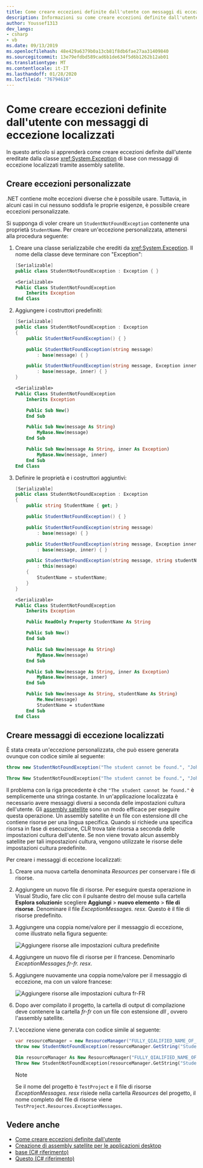 ```yaml
---
title: Come creare eccezioni definite dall'utente con messaggi di eccezione localizzati
description: Informazioni su come creare eccezioni definite dall'utente con messaggi di eccezione localizzati
author: Youssef1313
dev_langs:
- csharp
- vb
ms.date: 09/13/2019
ms.openlocfilehash: 48e429a6379b0a13cb81f8db6fae27aa31409840
ms.sourcegitcommit: 13e79efdbd589cad6b1de634f5d6b1262b12ab01
ms.translationtype: MT
ms.contentlocale: it-IT
ms.lasthandoff: 01/28/2020
ms.locfileid: "76794616"
---
```

# <a name="how-to-create-user-defined-exceptions-with-localized-exception-messages"></a>Come creare eccezioni definite dall'utente con messaggi di eccezione localizzati

In questo articolo si apprenderà come creare eccezioni definite dall'utente ereditate dalla classe <xref:System.Exception> di base con messaggi di eccezione localizzati tramite assembly satellite.

## <a name="create-custom-exceptions"></a>Creare eccezioni personalizzate

.NET contiene molte eccezioni diverse che è possibile usare. Tuttavia, in alcuni casi in cui nessuno soddisfa le proprie esigenze, è possibile creare eccezioni personalizzate.

Si supponga di voler creare un `StudentNotFoundException` contenente una proprietà `StudentName`.
Per creare un'eccezione personalizzata, attenersi alla procedura seguente:

1. Creare una classe serializzabile che erediti da <xref:System.Exception>. Il nome della classe deve terminare con "Exception":

    ```csharp
    [Serializable]
    public class StudentNotFoundException : Exception { }
    ```
    
    ```vb
    <Serializable>
    Public Class StudentNotFoundException
        Inherits Exception
    End Class
    ```

1. Aggiungere i costruttori predefiniti:

    ```csharp
    [Serializable]
    public class StudentNotFoundException : Exception
    {
        public StudentNotFoundException() { }

        public StudentNotFoundException(string message)
            : base(message) { }

        public StudentNotFoundException(string message, Exception inner)
            : base(message, inner) { }
    }
    ```
    
    ```vb
    <Serializable>
    Public Class StudentNotFoundException
        Inherits Exception

        Public Sub New()
        End Sub

        Public Sub New(message As String)
            MyBase.New(message)
        End Sub

        Public Sub New(message As String, inner As Exception)
            MyBase.New(message, inner)
        End Sub
    End Class
    ```

1. Definire le proprietà e i costruttori aggiuntivi:

    ```csharp
    [Serializable]
    public class StudentNotFoundException : Exception
    {
        public string StudentName { get; }

        public StudentNotFoundException() { }

        public StudentNotFoundException(string message)
            : base(message) { }

        public StudentNotFoundException(string message, Exception inner)
            : base(message, inner) { }

        public StudentNotFoundException(string message, string studentName)
            : this(message)
        {
            StudentName = studentName;
        }
    }
    ```

    ```vb
    <Serializable>
    Public Class StudentNotFoundException
        Inherits Exception

        Public ReadOnly Property StudentName As String

        Public Sub New()
        End Sub

        Public Sub New(message As String)
            MyBase.New(message)
        End Sub

        Public Sub New(message As String, inner As Exception)
            MyBase.New(message, inner)
        End Sub

        Public Sub New(message As String, studentName As String)
            Me.New(message)
            StudentName = studentName
        End Sub
    End Class
    ```

## <a name="create-localized-exception-messages"></a>Creare messaggi di eccezione localizzati

È stata creata un'eccezione personalizzata, che può essere generata ovunque con codice simile al seguente:

```csharp
throw new StudentNotFoundException("The student cannot be found.", "John");
```

```vb
Throw New StudentNotFoundException("The student cannot be found.", "John")
```

Il problema con la riga precedente è che `"The student cannot be found."` è semplicemente una stringa costante. In un'applicazione localizzata è necessario avere messaggi diversi a seconda delle impostazioni cultura dell'utente.
Gli [assembly satellite](../../framework/resources/creating-satellite-assemblies-for-desktop-apps.md) sono un modo efficace per eseguire questa operazione. Un assembly satellite è un file con estensione dll che contiene risorse per una lingua specifica. Quando si richiede una specifica risorsa in fase di esecuzione, CLR trova tale risorsa a seconda delle impostazioni cultura dell'utente. Se non viene trovato alcun assembly satellite per tali impostazioni cultura, vengono utilizzate le risorse delle impostazioni cultura predefinite.

Per creare i messaggi di eccezione localizzati:

1. Creare una nuova cartella denominata *Resources* per conservare i file di risorse.
1. Aggiungere un nuovo file di risorse. Per eseguire questa operazione in Visual Studio, fare clic con il pulsante destro del mouse sulla cartella **Esplora soluzioni**e scegliere **Aggiungi** > **nuovo elemento** > **file di risorse**. Denominare il file *ExceptionMessages. resx*. Questo è il file di risorse predefinito.
1. Aggiungere una coppia nome/valore per il messaggio di eccezione, come illustrato nella figura seguente:

   ![Aggiungere risorse alle impostazioni cultura predefinite](media/add-resources-to-default-culture.jpg)

1. Aggiungere un nuovo file di risorse per il francese. Denominarlo *ExceptionMessages.fr-fr. resx*.
1. Aggiungere nuovamente una coppia nome/valore per il messaggio di eccezione, ma con un valore francese:

   ![Aggiungere risorse alle impostazioni cultura fr-FR](media/add-resources-to-fr-culture.jpg)

1. Dopo aver compilato il progetto, la cartella di output di compilazione deve contenere la cartella *fr-fr* con un file con estensione *dll* , ovvero l'assembly satellite.
1. L'eccezione viene generata con codice simile al seguente:

    ```csharp
    var resourceManager = new ResourceManager("FULLY_QIALIFIED_NAME_OF_RESOURCE_FILE", Assembly.GetExecutingAssembly());
    throw new StudentNotFoundException(resourceManager.GetString("StudentNotFound"), "John");
    ```

    ```vb
    Dim resourceManager As New ResourceManager("FULLY_QIALIFIED_NAME_OF_RESOURCE_FILE", Assembly.GetExecutingAssembly())
    Throw New StudentNotFoundException(resourceManager.GetString("StudentNotFound"), "John")
    ```

    > [!NOTE]
    > Se il nome del progetto è `TestProject` e il file di risorse *ExceptionMessages. resx* risiede nella cartella *Resources* del progetto, il nome completo del file di risorse viene `TestProject.Resources.ExceptionMessages`.

## <a name="see-also"></a>Vedere anche

- [Come creare eccezioni definite dall'utente](how-to-create-user-defined-exceptions.md)
- [Creazione di assembly satellite per le applicazioni desktop](../../framework/resources/creating-satellite-assemblies-for-desktop-apps.md)
- [base (C# riferimento)](../../csharp/language-reference/keywords/base.md)
- [Questo (C# riferimento)](../../csharp/language-reference/keywords/this.md)
